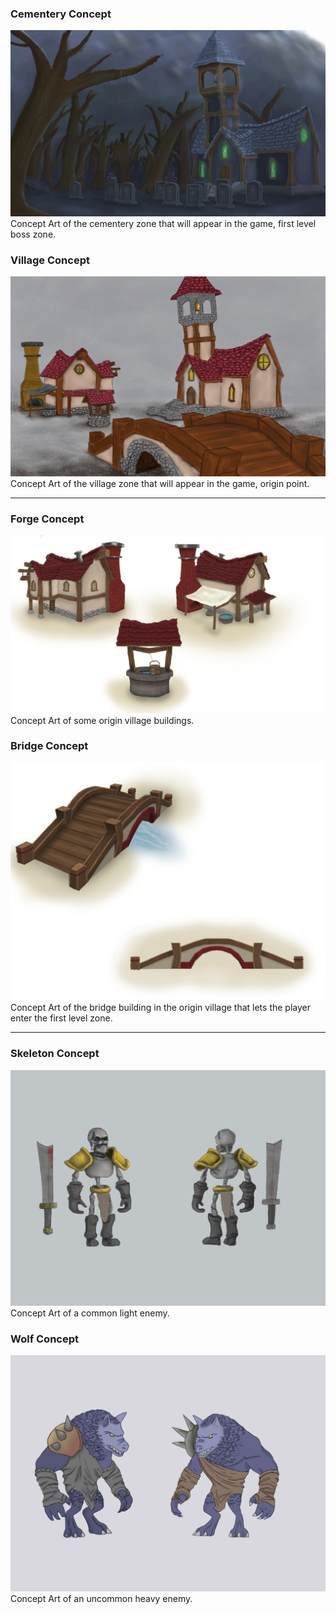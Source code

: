 ### Cementery Concept

![Environment](Concept_iglesia.png "Environment")
Concept Art of the cementery zone that will appear in the game, first level boss zone.

### Village Concept

![Environment](Concept_Enviroment.png "Environment")
Concept Art of the village zone that will appear in the game, origin point.

------

### Forge Concept

![Prop](Concept_Herreria_Pozo.png "Forge")
Concept Art of some origin village buildings.

### Bridge Concept

![Prop](Concept_Puente.png "Bridge")
Concept Art of the bridge building in the origin village that lets the player enter the first level zone. 

------

### Skeleton Concept

![Character](Concept_Esqueleto.png "Skeleton")
Concept Art of a common light enemy.

### Wolf Concept

![Character](Concept_Lobo.png "Wolf")
Concept Art of an uncommon heavy enemy. 
